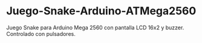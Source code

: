 # Juego-Snake-Arduino-ATMega2560
Juego Snake para Arduino Mega 2560 con pantalla LCD 16x2 y buzzer. Controlado con pulsadores.

